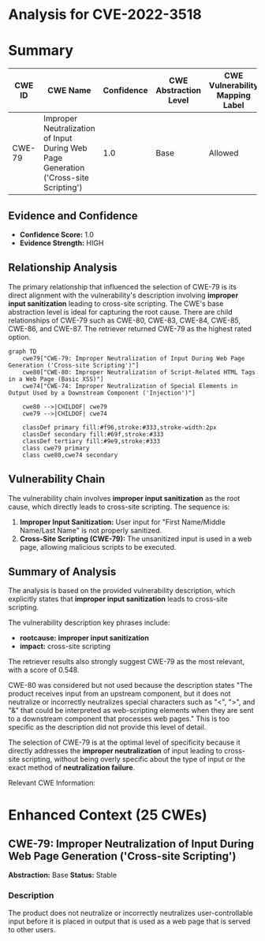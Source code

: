 # Analysis for CVE-2022-3518

# Summary
| CWE ID | CWE Name | Confidence | CWE Abstraction Level | CWE Vulnerability Mapping Label | CWE-Vulnerability Mapping Notes |
|---|---|---|---|---|---|
| CWE-79 | Improper Neutralization of Input During Web Page Generation ('Cross-site Scripting') | 1.0 | Base | Allowed | Primary CWE |

## Evidence and Confidence

*   **Confidence Score:** 1.0
*   **Evidence Strength:** HIGH

## Relationship Analysis
The primary relationship that influenced the selection of CWE-79 is its direct alignment with the vulnerability's description involving **improper input sanitization** leading to cross-site scripting. The CWE's base abstraction level is ideal for capturing the root cause. There are child relationships of CWE-79 such as CWE-80, CWE-83, CWE-84, CWE-85, CWE-86, and CWE-87. The retriever returned CWE-79 as the highest rated option.

```mermaid
graph TD
    cwe79["CWE-79: Improper Neutralization of Input During Web Page Generation ('Cross-site Scripting')"]
    cwe80["CWE-80: Improper Neutralization of Script-Related HTML Tags in a Web Page (Basic XSS)"]
    cwe74["CWE-74: Improper Neutralization of Special Elements in Output Used by a Downstream Component ('Injection')"]

    cwe80 -->|CHILDOF| cwe79
    cwe79 -->|CHILDOF| cwe74
    
    classDef primary fill:#f96,stroke:#333,stroke-width:2px
    classDef secondary fill:#69f,stroke:#333
    classDef tertiary fill:#9e9,stroke:#333
    class cwe79 primary
    class cwe80,cwe74 secondary
```

## Vulnerability Chain
The vulnerability chain involves **improper input sanitization** as the root cause, which directly leads to cross-site scripting. The sequence is:

1.  **Improper Input Sanitization:** User input for "First Name/Middle Name/Last Name" is not properly sanitized.
2.  **Cross-Site Scripting (CWE-79):** The unsanitized input is used in a web page, allowing malicious scripts to be executed.

## Summary of Analysis
The analysis is based on the provided vulnerability description, which explicitly states that **improper input sanitization** leads to cross-site scripting.

The vulnerability description key phrases include:
*   **rootcause:** **improper input sanitization**
*   **impact:** cross-site scripting

The retriever results also strongly suggest CWE-79 as the most relevant, with a score of 0.548.

CWE-80 was considered but not used because the description states "The product receives input from an upstream component, but it does not neutralize or incorrectly neutralizes special characters such as "<", ">", and "&" that could be interpreted as web-scripting elements when they are sent to a downstream component that processes web pages." This is too specific as the description did not provide this level of detail.

The selection of CWE-79 is at the optimal level of specificity because it directly addresses the **improper neutralization** of input leading to cross-site scripting, without being overly specific about the type of input or the exact method of **neutralization failure**.

Relevant CWE Information:

# Enhanced Context (25 CWEs)

## CWE-79: Improper Neutralization of Input During Web Page Generation ('Cross-site Scripting')
**Abstraction:** Base
**Status:** Stable

### Description
The product does not neutralize or incorrectly neutralizes user-controllable input before it is placed in output that is used as a web page that is served to other users.
